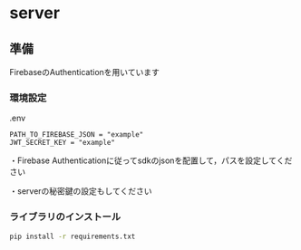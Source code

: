 # server

## 準備

FirebaseのAuthenticationを用いています

### 環境設定

.env

```env
PATH_TO_FIREBASE_JSON = "example"
JWT_SECRET_KEY = "example"
```

・Firebase Authenticationに従ってsdkのjsonを配置して，パスを設定してください

・serverの秘密鍵の設定もしてください

### ライブラリのインストール

```zsh
pip install -r requirements.txt
```
